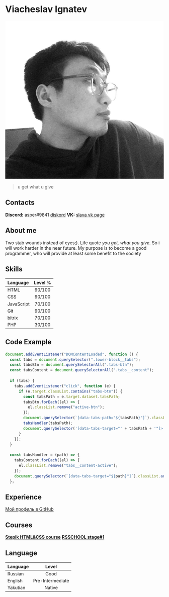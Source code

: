 # Viacheslav Ignatev

![my avatar](./img/avatar.jpg "avatar")

> u get what u give

## Contacts

**Discord:** asper#9841 [diskord](https://discord.com/users/419482375165313025 "asper url")
**VK:** [slava vk page](https://vk.com/abahu "slava vk")

## About me
 
 Two stab wounds instead of eyes;). Life quote *you get, what you give*. So i will work harder in the near future.
 My purpose is to become a good programmer, who will provide at least some benefit to the society

## Skills

 |Language   | Level % |
 |:----------|:-------:|
 |HTML 	     | 90/100  |
 |CSS        | 90/100  |
 |JavaScript | 70/100  |
 |Git        | 90/100  |
 |bitrix     | 70/100  |
 |PHP        | 30/100  |


## Code Example
```js
document.addEventListener("DOMContentLoaded", function () {
  const tabs = document.querySelector(".lower-block__tabs");
  const tabsBtn = document.querySelectorAll(".tabs-btn");
  const tabsContent = document.querySelectorAll(".tabs__content");

  if (tabs) {
    tabs.addEventListener("click", function (e) {
      if (e.target.classList.contains("tabs-btn")) {
        const tabsPath = e.target.dataset.tabsPath;
        tabsBtn.forEach((el) => {
          el.classList.remove("active-btn");
        });
        document.querySelector(`[data-tabs-path="${tabsPath}"]`).classList.add("active-btn");
        tabsHandler(tabsPath);
        document.querySelector('[data-tabs-target="' + tabsPath + '"]>.list>li>button').click();
      }
    });
  }

  const tabsHandler = (path) => {
    tabsContent.forEach((el) => {
      el.classList.remove("tabs__content-active");
    });
    document.querySelector(`[data-tabs-target="${path}"]`).classList.add("tabs__content-active");
  };
```
## Experience
[Мой профиль в GitHub](https://github.com/s4m5apu3l)

## Courses

**[Stepik HTML&CSS course](https://stepik.org/38218)**
**[RSSCHOOL stage#1](https://rs.school/js/)**

## Language

 |Language   | Level            |
 |:-------   |:------:          |
 |Russian    | Good             |
 |English    | Pre-Intermediate |
 |Yakutian   | Native           |

